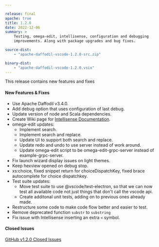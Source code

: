 ```yaml
---

release: final
apache: true
title: 1.2.0
date: 2022-12-06
summary: >
    Testing, omega-edit, intellisense, configuration and debugging
    improvements. Along with package upgrades and bug fixes.

source-dist:
    - "apache-daffodil-vscode-1.2.0-src.zip"

binary-dist:
    - "apache-daffodil-vscode-1.2.0.vsix"
---
```


This release contains new features and fixes

#### New Features & Fixes

* Use Apache Daffodil v3.4.0.
* Add debug option that uses configuration of last debug.
* Update version of node and Scala dependencies.
* Create Wiki page for [Intellisense Documentation](https://github.com/apache/daffodil-vscode/wiki/Apache-Daffodil%E2%84%A2-Extension-for-Visual-Studio-Code#dfdl-schema-authoring-using-code-completion).
* omega-edit updates:
    * Implement search.
    * Implement search and replace.
    * Update UI to support both search and replace.
    * Update redo and undo to use server instead of work around.
    * Update omega-edit script to be omega-edit-grpc-server instead of example-grpc-server.
* Fix launch wizard display issues on light themes.
* Keep hexview opened on debug stop.
* xs:choice, fixed snippet return for choiceDispatchKey, fixed brace autocomplete for choice dispatchkey.
* Test suite updates:
    * Move test suite to use @vscode/test-electron, so that we can now test all available code not just things that don't call the vscode api.
    * Create additonal unit tests, adding on to previous ones already made.
* Restructure some code to make code flow better and easier to test.
* Remove deprecated function `substr` to `substring`
* Fix issue with Intellisense inserting an extra `<` symbol.


#### Closed Issues

[GitHub v1.2.0 Closed Issues](https://github.com/apache/daffodil-vscode/milestone/3?closed=1)
